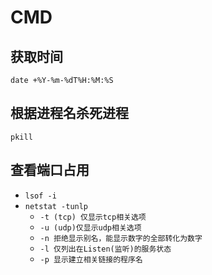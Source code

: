 # CMD

## 获取时间

`date +%Y-%m-%dT%H:%M:%S`

## 根据进程名杀死进程

`pkill`

## 查看端口占用

- `lsof -i`
- `netstat -tunlp`
  - `-t (tcp) 仅显示tcp相关选项`
  - `-u (udp)仅显示udp相关选项`
  - `-n 拒绝显示别名，能显示数字的全部转化为数字`
  - `-l 仅列出在Listen(监听)的服务状态`
  - `-p 显示建立相关链接的程序名`

